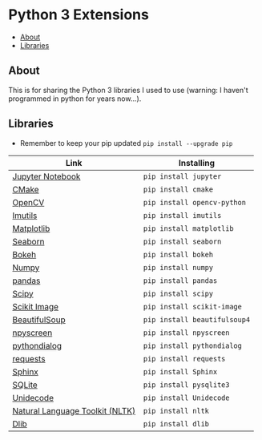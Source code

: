 # Python 3 Extensions

- [About](#about)
- [Libraries](#libraries)

## About

This is for sharing the Python 3 libraries I used to use (warning: I haven't programmed in python for years now...).

## Libraries

- Remember to keep your pip updated
`pip install --upgrade pip`

| Link | Installing |
|-------------------------------------------------------------------------------------------------------------------------------------------------------------|---------------------------------------------------------------------------------------|
| [Jupyter Notebook](https://jupyter.readthedocs.io/en/latest/install.html) | `pip install jupyter` |
| [CMake](https://pypi.org/project/cmake/) | `pip install cmake` |
| [OpenCV](https://pypi.org/project/opencv-python/) | `pip install opencv-python` |
| [Imutils](https://pypi.org/project/imutils/) | `pip install imutils` |
| [Matplotlib](https://pypi.org/project/matplotlib/) | `pip install matplotlib` |
| [Seaborn](https://pypi.org/project/seaborn/) | `pip install seaborn` |
| [Bokeh](https://pypi.org/project/bokeh/) | `pip install bokeh` |
| [Numpy](https://pypi.org/project/numpy/) | `pip install numpy` |
| [pandas](https://pypi.org/project/pandas/) | `pip install pandas` |
| [Scipy](https://pypi.org/project/scipy/) | `pip install scipy` |
| [Scikit Image](https://pypi.org/project/scikit-image/) | `pip install scikit-image` |
| [BeautifulSoup](https://pypi.org/project/beautifulsoup4/) | `pip install beautifulsoup4` |
| [npyscreen](https://pypi.org/project/npyscreen/) | `pip install npyscreen` |
| [pythondialog](https://pypi.org/project/pythondialog/) | `pip install pythondialog` |
| [requests](https://pypi.org/project/requests/) | `pip install requests` |
| [Sphinx](https://pypi.org/project/Sphinx/) | `pip install Sphinx` |
| [SQLite](https://pypi.org/project/pysqlite3/) | `pip install pysqlite3` |
| [Unidecode](https://pypi.org/project/Unidecode/) | `pip install Unidecode` |
| [Natural Language Toolkit (NLTK)](https://pypi.org/project/nltk/) | `pip install nltk` |
| [Dlib](https://pypi.org/project/dlib/) | `pip install dlib` |
